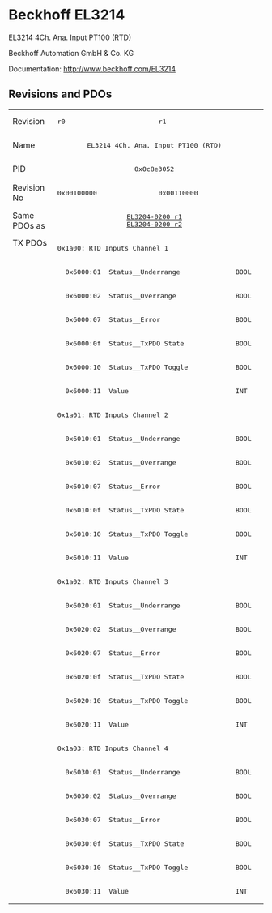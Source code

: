 # Beckhoff EL3214

EL3214 4Ch. Ana. Input PT100 (RTD)

Beckhoff Automation GmbH & Co. KG

Documentation: <a href="http://www.beckhoff.com/EL3214">http://www.beckhoff.com/EL3214</a>

## Revisions and PDOs
<table>
<tr >
<td class="first">Revision</td>
<td ><pre>r0</pre></td>
<td ><pre>r1</pre></td>
</tr>
<tr >
<td class="first">Name</td>
<td  colspan=2 align="center"><pre>EL3214 4Ch. Ana. Input PT100 (RTD)</pre></td>
</tr>
<tr >
<td class="first">PID</td>
<td  colspan=2 align="center"><pre>0x0c8e3052</pre></td>
</tr>
<tr >
<td class="first">Revision No</td>
<td ><pre>0x00100000</pre></td>
<td ><pre>0x00110000</pre></td>
</tr>
<tr >
<td class="first">Same PDOs as</td>
<td  colspan=2 align="center"><pre><a href="EL3204-0200">EL3204-0200 r1</a><br/><a href="EL3204-0200">EL3204-0200 r2</a></pre></td>
</tr>
<tr class="txpdo pdosection">
<td class="first" rowspan=28 valign=top>TX PDOs</td>
<td colspan=2 align="left"><pre>0x1a00: RTD Inputs Channel 1</pre></td>
<td></td>
</tr>
<tr class="txpdo">
<td class="first" colspan=2 align="left"><pre>  0x6000:01  Status__Underrange              BOOL</pre></td>
</tr>
<tr class="txpdo">
<td class="first" colspan=2 align="left"><pre>  0x6000:02  Status__Overrange               BOOL</pre></td>
</tr>
<tr class="txpdo">
<td class="first" colspan=2 align="left"><pre>  0x6000:07  Status__Error                   BOOL</pre></td>
</tr>
<tr class="txpdo">
<td class="first" colspan=2 align="left"><pre>  0x6000:0f  Status__TxPDO State             BOOL</pre></td>
</tr>
<tr class="txpdo">
<td class="first" colspan=2 align="left"><pre>  0x6000:10  Status__TxPDO Toggle            BOOL</pre></td>
</tr>
<tr class="txpdo">
<td class="first" colspan=2 align="left"><pre>  0x6000:11  Value                           INT</pre></td>
</tr>
<tr class="txpdo pdosection">
<td class="first" colspan=2 align="left"><pre>0x1a01: RTD Inputs Channel 2</pre></td>
</tr>
<tr class="txpdo">
<td class="first" colspan=2 align="left"><pre>  0x6010:01  Status__Underrange              BOOL</pre></td>
</tr>
<tr class="txpdo">
<td class="first" colspan=2 align="left"><pre>  0x6010:02  Status__Overrange               BOOL</pre></td>
</tr>
<tr class="txpdo">
<td class="first" colspan=2 align="left"><pre>  0x6010:07  Status__Error                   BOOL</pre></td>
</tr>
<tr class="txpdo">
<td class="first" colspan=2 align="left"><pre>  0x6010:0f  Status__TxPDO State             BOOL</pre></td>
</tr>
<tr class="txpdo">
<td class="first" colspan=2 align="left"><pre>  0x6010:10  Status__TxPDO Toggle            BOOL</pre></td>
</tr>
<tr class="txpdo">
<td class="first" colspan=2 align="left"><pre>  0x6010:11  Value                           INT</pre></td>
</tr>
<tr class="txpdo pdosection">
<td class="first" colspan=2 align="left"><pre>0x1a02: RTD Inputs Channel 3</pre></td>
</tr>
<tr class="txpdo">
<td class="first" colspan=2 align="left"><pre>  0x6020:01  Status__Underrange              BOOL</pre></td>
</tr>
<tr class="txpdo">
<td class="first" colspan=2 align="left"><pre>  0x6020:02  Status__Overrange               BOOL</pre></td>
</tr>
<tr class="txpdo">
<td class="first" colspan=2 align="left"><pre>  0x6020:07  Status__Error                   BOOL</pre></td>
</tr>
<tr class="txpdo">
<td class="first" colspan=2 align="left"><pre>  0x6020:0f  Status__TxPDO State             BOOL</pre></td>
</tr>
<tr class="txpdo">
<td class="first" colspan=2 align="left"><pre>  0x6020:10  Status__TxPDO Toggle            BOOL</pre></td>
</tr>
<tr class="txpdo">
<td class="first" colspan=2 align="left"><pre>  0x6020:11  Value                           INT</pre></td>
</tr>
<tr class="txpdo pdosection">
<td class="first" colspan=2 align="left"><pre>0x1a03: RTD Inputs Channel 4</pre></td>
</tr>
<tr class="txpdo">
<td class="first" colspan=2 align="left"><pre>  0x6030:01  Status__Underrange              BOOL</pre></td>
</tr>
<tr class="txpdo">
<td class="first" colspan=2 align="left"><pre>  0x6030:02  Status__Overrange               BOOL</pre></td>
</tr>
<tr class="txpdo">
<td class="first" colspan=2 align="left"><pre>  0x6030:07  Status__Error                   BOOL</pre></td>
</tr>
<tr class="txpdo">
<td class="first" colspan=2 align="left"><pre>  0x6030:0f  Status__TxPDO State             BOOL</pre></td>
</tr>
<tr class="txpdo">
<td class="first" colspan=2 align="left"><pre>  0x6030:10  Status__TxPDO Toggle            BOOL</pre></td>
</tr>
<tr class="txpdo">
<td class="first" colspan=2 align="left"><pre>  0x6030:11  Value                           INT</pre></td>
</tr>
</table>
